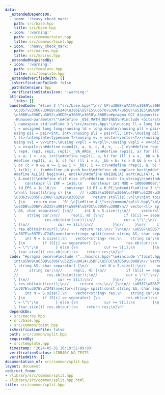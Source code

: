 ```yaml
---
data:
  _extendedDependsOn:
  - icon: ':heavy_check_mark:'
    path: src/base.hpp
    title: src/base.hpp
  - icon: ':warning:'
    path: src/common/toint.hpp
    title: src/common/toint.hpp
  - icon: ':heavy_check_mark:'
    path: src/macros.hpp
    title: src/macros.hpp
  _extendedRequiredBy:
  - icon: ':warning:'
    path: src/template.hpp
    title: src/template.hpp
  _extendedVerifiedWith: []
  _isVerificationFailed: false
  _pathExtension: hpp
  _verificationStatusIcon: ':warning:'
  attributes:
    links: []
  bundledCode: "#line 2 \"src/base.hpp\"\n// UF\u306E\u7A7A\u30E9\u30E0\u30C0\u6E21\
    \u3057\u3066\u308B\u6240\u306E\u5F15\u6570\u3067\u6587\u53E5\u8A00\u308F\u308C\
    \u308B\u306E\u3092\u9ED9\u3089\u305B\u308B\n#pragma GCC diagnostic ignored \"\
    -Wunused-parameter\"\n#define _USE_MATH_DEFINES\n#include <bits/stdc++.h>\nusing\
    \ namespace std;\n#line 3 \"src/macros.hpp\"\n\nusing ll = long long;\nusing ull\
    \ = unsigned long long;\nusing ld = long double;\nusing pll = pair<ll, ll>;\n\
    using pii = pair<int, int>;\nusing pli = pair<ll, int>;\nusing pil = pair<int,\
    \ ll>;\ntemplate<typename T>\nusing vv = vector<vector<T>>;\nusing vvl = vv<ll>;\n\
    using vvi = vv<int>;\nusing vvpll = vv<pll>;\nusing vvpli = vv<pli>;\nusing vvpil\
    \ = vv<pil>;\n#define name4(i, a, b, c, d, e, ...) e\n#define rep(...) name4(__VA_ARGS__,\
    \ rep4, rep3, rep2, rep1)(__VA_ARGS__)\n#define rep1(i, a) for (ll i = 0, _aa\
    \ = a; i < _aa; i++)\n#define rep2(i, a, b) for (ll i = a, _bb = b; i < _bb; i++)\n\
    #define rep3(i, a, b, c) for (ll i = a, _bb = b; (c > 0 && a <= i && i < _bb)\
    \ or (c < 0 && a >= i && i > _bb); i += c)\n#define rrep(i, a, b) for (ll i=(a);\
    \ i>(b); i--)\n#define pb push_back\n#define eb emplace_back\n#define mkp make_pair\n\
    #define ALL(A) begin(A), end(A)\n#define UNIQUE(A) sort(ALL(A)), A.erase(unique(ALL(A)),\
    \ A.end())\n#define elif else if\n#define tostr to_string\n\n#ifndef CONSTANTS\n\
    \    constexpr ll INF = 1e18;\n    constexpr int MOD = 1000000007;\n    constexpr\
    \ ld EPS = 1e-10;\n    constexpr ld PI = M_PI;\n#endif\n#line 3 \"src/common/toint.hpp\"\
    \n\nll toint(string s) {\n    // \u3053\u3093\u306A\u4FBF\u5229\u306A\u306E\u3042\
    \u3063\u305F\u308F\u2026\u3002\n    return stoll(s);\n}\n\nint toint(char num)\
    \ {\n    return num - '0';\n}\n#line 4 \"src/common/split.hpp\"\n\n// \u203Bint\u5909\
    \u63DB\u306F\u5225\u9014\u5BFE\u5FDC\u3059\u308B\n// vector<ll> split(const string\
    \ &S, char separator) {\n//     int N = S.size();\n//     vector<ll> res;\n//\
    \     string cur;\n//     rep(i, N) {\n//         if (S[i] == separator) {\n//\
    \             res.eb(toint(cur));\n//             cur = \"\";\n//         } else\
    \ {\n//             cur += S[i];\n//         }\n//     }\n//     if (cur.size())\
    \ res.eb(toint(cur));\n//     return res;\n// }\n\n// \u6587\u5B57\u5217\u306E\
    \u307E\u307E\u7248\nvector<string> split(const string &S, char separator) {\n\
    \    int N = S.size();\n    vector<string> res;\n    string cur;\n    rep(i, N)\
    \ {\n        if (S[i] == separator) {\n            res.eb(cur);\n            cur\
    \ = \"\";\n        } else {\n            cur += S[i];\n        }\n    }\n    if\
    \ (cur.size()) res.eb(cur);\n    return res;\n}\n"
  code: "#pragma once\n#include \"../macros.hpp\"\n#include \"toint.hpp\"\n\n// \u203B\
    int\u5909\u63DB\u306F\u5225\u9014\u5BFE\u5FDC\u3059\u308B\n// vector<ll> split(const\
    \ string &S, char separator) {\n//     int N = S.size();\n//     vector<ll> res;\n\
    //     string cur;\n//     rep(i, N) {\n//         if (S[i] == separator) {\n\
    //             res.eb(toint(cur));\n//             cur = \"\";\n//         } else\
    \ {\n//             cur += S[i];\n//         }\n//     }\n//     if (cur.size())\
    \ res.eb(toint(cur));\n//     return res;\n// }\n\n// \u6587\u5B57\u5217\u306E\
    \u307E\u307E\u7248\nvector<string> split(const string &S, char separator) {\n\
    \    int N = S.size();\n    vector<string> res;\n    string cur;\n    rep(i, N)\
    \ {\n        if (S[i] == separator) {\n            res.eb(cur);\n            cur\
    \ = \"\";\n        } else {\n            cur += S[i];\n        }\n    }\n    if\
    \ (cur.size()) res.eb(cur);\n    return res;\n}\n"
  dependsOn:
  - src/macros.hpp
  - src/base.hpp
  - src/common/toint.hpp
  isVerificationFile: false
  path: src/common/split.hpp
  requiredBy:
  - src/template.hpp
  timestamp: '2024-05-31 16:19:51+09:00'
  verificationStatus: LIBRARY_NO_TESTS
  verifiedWith: []
documentation_of: src/common/split.hpp
layout: document
redirect_from:
- /library/src/common/split.hpp
- /library/src/common/split.hpp.html
title: src/common/split.hpp
---
```

